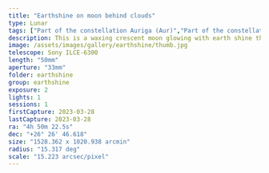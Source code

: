```yaml
---
title: "Earthshine on moon behind clouds"
type: Lunar
tags: ["Part of the constellation Auriga (Aur)","Part of the constellation Taurus (Tau)","IC360","The star Elnath","NGC1647","El Nath (β Tau)","112 Tau","The star Tianguan (ζ Tau)","123 Tau","The star Hassaleh","Kabalinan (ι Aur)","3 Aur","The star Atik (ζ Per)","44 Per","The star Aldebaran","Cor Tauri","Parilicium (α Tau)","87 Tau","The star Ain","Oculus Boreus (ε Tau)","74 Tau","The star Al Kumm II (ο2 Ori)","9 Ori","The star Alkalbain III (κ1 Tau)","65 Tau","The star Alkalbain V (υ Tau)","69 Tau","The star τ Tau","94 Tau"]
description: This is a waxing crescent moon glowing with earth shine through a ring of clouds.
image: /assets/images/gallery/earthshine/thumb.jpg
telescope: Sony ILCE-6300
length: "50mm"
aperture: "33mm"
folder: earthshine
group: earthshine
exposure: 2
lights: 1
sessions: 1 
firstCapture: 2023-03-28 
lastCapture: 2023-03-28
ra: "4h 50m 22.5s"
dec: "+26° 26' 46.618"
size: "1528.362 x 1020.938 arcmin"
radius: "15.317 deg"
scale: "15.223 arcsec/pixel"
---
```

